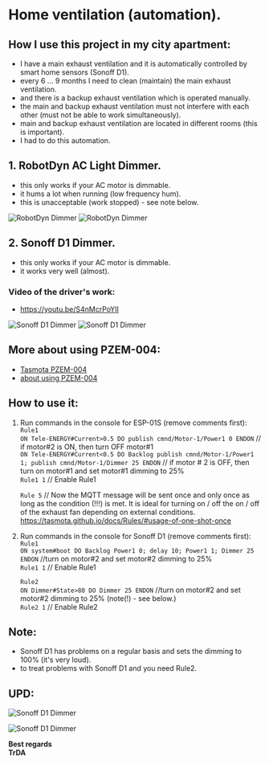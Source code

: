 # Home ventilation (automation). 
## How I use this project in my city apartment:
- I have a main exhaust ventilation and it is automatically controlled by smart home sensors (Sonoff D1).
- every 6 ... 9 months I need to clean (maintain) the main exhaust ventilation.
- and there is a backup exhaust ventilation which is operated manually.
- the main and backup exhaust ventilation must not interfere with each other (must not be able to work simultaneously).
- main and backup exhaust ventilation are located in different rooms (this is important).
- I had to do this automation.

## 1. RobotDyn AC Light Dimmer.  
 - this only works if your AC motor is dimmable.
 - it hums a lot when running (low frequency hum).
 - this is unacceptable (work stopped) - see note below.

![RobotDyn Dimmer](https://raw.githubusercontent.com/TrDA-hab/Projects/master/Home%20ventilation/PZEM-852.jpg)
![RobotDyn Dimmer](https://raw.githubusercontent.com/TrDA-hab/Projects/master/Home%20ventilation/20210331_202713.jpg)


## 2. Sonoff D1 Dimmer.  
 - this only works if your AC motor is dimmable.
 - it works very well (almost).
 
 ### Video of the driver's work:
 - https://youtu.be/S4nMcrPoYII
 
![Sonoff D1 Dimmer](https://raw.githubusercontent.com/TrDA-hab/Projects/master/Home%20ventilation/PZEM-862.jpg)
![Sonoff D1 Dimmer](https://raw.githubusercontent.com/TrDA-hab/Projects/master/Home%20ventilation/20210331_202908.jpg)

## More about using PZEM-004:
 - [Tasmota PZEM-004](https://tasmota.github.io/docs/PZEM-0XX/)
 - [about using PZEM-004](https://github.com/arendst/Tasmota/discussions/10567)

## How to use it:
1. Run commands in the console for ESP-01S (remove comments first):  
  `Rule1`  
  `ON Tele-ENERGY#Current>0.5 DO publish cmnd/Motor-1/Power1 0 ENDON`   // if motor#2 is ON, then turn OFF motor#1  
  `ON Tele-ENERGY#Current<0.5 DO Backlog publish cmnd/Motor-1/Power1 1; publish cmnd/Motor-1/Dimmer 25 ENDON`   // if motor # 2 is OFF, then turn on motor#1 and set motor#1 dimming to 25%  
  `Rule1 1`   // Enable Rule1  
    
    `Rule 5`   // Now the MQTT message will be sent once and only once as long as the condition (!!!) is met. It is ideal for turning on / off the on / off of the exhaust fan depending on external conditions.       
    https://tasmota.github.io/docs/Rules/#usage-of-one-shot-once
 

1. Run commands in the console for Sonoff D1 (remove comments first):  
  `Rule1`  
  `ON system#boot DO Backlog Power1 0; delay 10; Power1 1; Dimmer 25 ENDON`  //turn on motor#2 and set motor#2 dimming to 25%  
  `Rule1 1`   // Enable Rule1  
  
    `Rule2`  
    `ON Dimmer#State>80 DO Dimmer 25 ENDON`  //turn on motor#2 and set motor#2 dimming to 25% (note(!) - see below.)  
    `Rule2 1`   // Enable Rule2  

 ## Note:
- Sonoff D1 has problems on a regular basis and sets the dimming to 100% (it's very loud).  
- to treat problems with Sonoff D1 and you need Rule2.
 
 ## UPD:

![Sonoff D1 Dimmer](https://user-images.githubusercontent.com/4712485/98549844-ba77e300-2271-11eb-8a0c-0db1fcc8c9cd.jpeg)

![Sonoff D1 Dimmer](https://user-images.githubusercontent.com/14799318/111128907-bd634700-8575-11eb-8fa9-497a3380addb.jpeg)

**Best regards   
TrDA**
